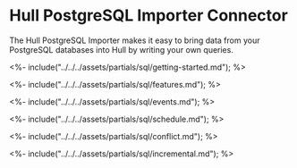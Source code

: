 # Hull PostgreSQL Importer Connector

The Hull PostgreSQL Importer makes it easy to bring data from your PostgreSQL databases into Hull by writing your own queries.

<%- include("../../../assets/partials/sql/getting-started.md"); %>

<%- include("../../../assets/partials/sql/features.md"); %>

<%- include("../../../assets/partials/sql/events.md"); %>

<%- include("../../../assets/partials/sql/schedule.md"); %>

<%- include("../../../assets/partials/sql/conflict.md"); %>

<%- include("../../../assets/partials/sql/incremental.md"); %>
